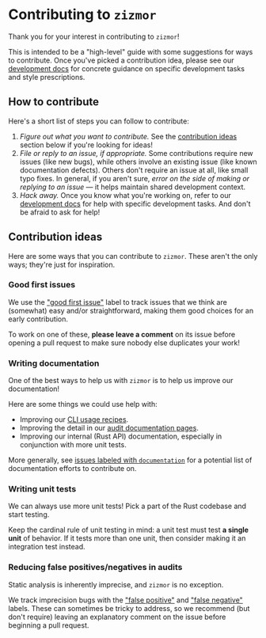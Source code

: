 # Contributing to `zizmor`

Thank you for your interest in contributing to `zizmor`!

This is intended to be a "high-level" guide with some suggestions
for ways to contribute. Once you've picked a contribution idea,
please see our [development docs]
for concrete guidance on specific development tasks and style prescriptions.

## How to contribute

Here's a short list of steps you can follow to contribute:

1. *Figure out what you want to contribute.* See the
   [contribution ideas](#contribution-ideas) section below if you're looking
   for ideas!
2. *File or reply to an issue, if appropriate.* Some contributions require
   new issues (like new bugs), while others involve an existing issue
   (like known documentation defects). Others don't require an issue at all,
   like small typo fixes. In general, if you aren't sure, *error on the side
   of making or replying to an issue* &mdash; it helps maintain shared
   development context.
3. *Hack away.* Once you know what you're working on, refer to our
   [development docs] for help with specific development tasks. And don't be
   afraid to ask for help!

## Contribution ideas

Here are some ways that you can contribute to `zizmor`. These aren't the only
ways; they're just for inspiration.

### Good first issues

We use the ["good first issue"] label to track issues that we think are
(somewhat) easy and/or straightforward, making them good choices for an
early contribution.

To work on one of these, **please leave a comment** on its issue before opening
a pull request to make sure nobody else duplicates your work!

["good first issue"]: https://github.com/woodruffw/zizmor/issues?q=is%3Aissue+is%3Aopen+label%3A%22good+first+issue%22

### Writing documentation

One of the best ways to help us with `zizmor` is to help us improve our
documentation!

Here are some things we could use help with:

* Improving our [CLI usage recipes](https://docs.zizmor.sh/usage/).
* Improving the detail in our
  [audit documentation pages](https://docs.zizmor.sh/audits/).
* Improving our internal (Rust API) documentation, especially in conjunction
  with more unit tests.

More generally, see [issues labeled with `documentation`] for a potential
list of documentation efforts to contribute on.

[issues labeled with `documentation`]: https://github.com/woodruffw/zizmor/issues?q=is%3Aissue+is%3Aopen+label%3Adocumentation

### Writing unit tests

We can always use more unit tests! Pick a part of the Rust codebase and
start testing.

Keep the cardinal rule of unit testing in mind: a unit test must test
**a single unit** of behavior. If it tests more than one unit, then
consider making it an integration test instead.

### Reducing false positives/negatives in audits

Static analysis is inherently imprecise, and `zizmor` is no exception.

We track imprecision bugs with the ["false positive"] and ["false negative"]
labels. These can sometimes be tricky to address, so we recommend
(but don't require) leaving an explanatory comment on the issue before
beginning a pull request.

["false positive"]: https://github.com/woodruffw/zizmor/issues?q=is%3Aopen+label%3Afalse-positive

["false negative"]: https://github.com/woodruffw/zizmor/issues?q=is%3Aopen+label%3Afalse-negative

[development docs]: https://docs.zizmor.sh/development/

